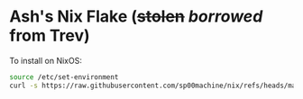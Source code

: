 
# Ash's Nix Flake (~~stolen~~ *borrowed* from Trev)

To install on NixOS:
```sh
source /etc/set-environment 
curl -s https://raw.githubusercontent.com/sp00machine/nix/refs/heads/main/scripts/init.sh | bash -s (laptop | tablet)
```

